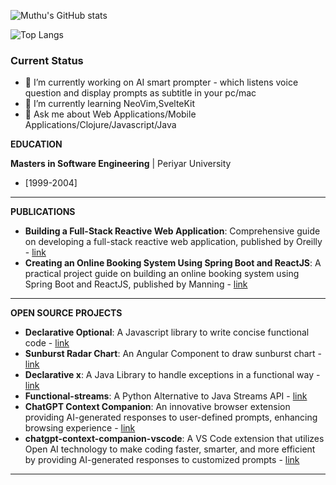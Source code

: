 ![Muthu's GitHub stats](https://github-readme-stats.vercel.app/api?username=muthuishere&show_icons=true&theme=transparent&card_width=200&hide_title=true&include_all_commits=true&layout=compact)  


![Top Langs](https://github-readme-stats.vercel.app/api/top-langs/?username=muthuishere&langs_count=12&hide=html,groovy,php,css&layout=compact&width=200px)



### Current Status

- 🔭 I’m currently working on AI smart prompter - which listens voice question and display prompts as subtitle in your pc/mac
- 🌱 I’m currently learning NeoVim,SvelteKit
- 💬 Ask me about Web Applications/Mobile Applications/Clojure/Javascript/Java


**EDUCATION**

**Masters in Software Engineering** | Periyar University
- [1999-2004]

---

**PUBLICATIONS**
- **Building a Full-Stack Reactive Web Application**: Comprehensive guide on developing a full-stack reactive web application, published by Oreilly - [link](https://www.oreilly.com/library/view/building-a-full-stack/10000MNLV202162/)
- **Creating an Online Booking System Using Spring Boot and ReactJS**: A practical project guide on building an online booking system using Spring Boot and ReactJS, published by Manning - [link](https://www.manning.com/liveproject/creating-an-online-booking-system-using-spring-boot-and-reactjs)

---

**OPEN SOURCE PROJECTS**
- **Declarative Optional**: A Javascript library to write concise functional code - [link](https://www.npmjs.com/package/declarative-optional)
- **Sunburst Radar Chart**: An Angular Component to draw sunburst chart - [link](https://www.npmjs.com/package/angular-sunburst-radar-chart)
- **Declarative x**: A Java Library to handle exceptions in a functional way - [link](https://github.com/muthuishere/declarativex)
- **Functional-streams**: A Python Alternative to Java Streams API - [link](https://pypi.org/project/functional-streams/)
- **ChatGPT Context Companion**: An innovative browser extension providing AI-generated responses to user-defined prompts, enhancing browsing experience - [link](https://chrome.google.com/webstore/detail/chatgpt-context-companion/elfmpgajdjmknldbbicgpdiaalbkkioc)
- **chatgpt-context-companion-vscode**: A VS Code extension that utilizes Open AI technology to make coding faster, smarter, and more efficient by providing AI-generated responses to customized prompts - [link](https://marketplace.visualstudio.com/items?itemName=MuthukumaranNavaneethakrishnan.chatgpt-context-companion-vscode)

---

